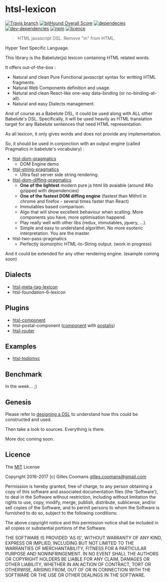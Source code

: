 # htsl-lexicon

[![Travis branch](https://img.shields.io/travis/nomocas/htsl-lexicon/master.svg)](https://travis-ci.org/nomocas/htsl-lexicon)
[![bitHound Overall Score](https://www.bithound.io/github/nomocas/htsl-lexicon/badges/score.svg)](https://www.bithound.io/github/nomocas/htsl-lexicon)
[![dependecies](https://img.shields.io/david/nomocas/htsl-lexicon.svg)]()
[![dev-dependencies](https://img.shields.io/david/dev/nomocas/htsl-lexicon.svg)]()
[![npm](https://img.shields.io/npm/v/htsl-lexicon.svg)]()
[![licence](https://img.shields.io/npm/l/htsl-lexicon.svg)]()
<!-- [![npm-downloads](https://img.shields.io/npm/dm/htsl-lexicon.svg)]() -->

> HTML javascript DSL. Remove "m" from HTML.

Hyper Text Specific Language.

This library is the Babelute(js) lexicon containing HTML related words.

It offers out-of-the-box :
- Natural and clean Pure Functional javascript syntax for writting HTML fragments.
- Natural Web Components definition and usage.
- Natural and clean React-like one-way data-binding (or no-binding-at-all).
- Natural and easy Dialects management.

And of course as a Babelute DSL, it could be used along with ALL other Babelute's DSL. 
Specifically, it will be used heavily as HTML translation target for any Babelute sentences that need HTML representation.

As all lexicon, it only gives words and does not provide any implementation.

So, it should be used in conjonction with an output engine (called Pragmatics in babelute's vocabulary) :
- [htsl-dom-pragmatics](https://github.com/nomocas/htsl-dom-pragmatics)
	- DOM Engine demo
- [htsl-string-pragmatics](https://github.com/nomocas/htsl-string-pragmatics)
	- Ultra fast server side string rendering.
- [htsl-dom-diffing-pragmatics](https://github.com/nomocas/htsl-dom-diffing-pragmatics)
	- __One of the lightest__ modern pure js html lib avaiable (around 4Ko gzipped with dependencies) 
	- __One of the fastest DOM diffing engine__ (fastest than Mithril in chrome and firefox - several times faster than React)
	- Immutables based comparison. 
	- Algo that will show excellent behaviour when scalling. More components you have, more optimisation happend.
	- Play really well with other libs (redux, immutables, jquery, ...).
	- Simple and easy to understand algorithm. No more esoteric interpretation. You are the master.
- htsl-two-pass-pragmatics
	- Perfectly isomorphic HTML-to-String output. (work in progress)

And it could be extended for any other rendering engine. (example coming soon)

## Dialects

- [htsl-meta-tag-lexicon](https://github.com/nomocas/htsl-meta-tag-lexicon)
- htsl-foundation-6-lexicon


## Plugins

- [htsl-component](https://github.com/nomocas/htsl-component)
- htsl-postal-component ([component](https://github.com/nomocas/htsl-component) with [postaljs](https://github.com/postaljs/postal.js))
- [htsl-router](https://github.com/nomocas/htsl-router)


## Examples

- [htsl-todomvc](https://github.com/nomocas/htsl-todomvc)

## Benchmark

In the week... ;)

## Genesis

Please refer to [designing a DSL](https://github.com/nomocas/babelute/blob/master/manual/designing-dsl.md) to understand how this could be constructed and used.

Then take a look to sources. Everything is there.

More doc coming soon.

## Licence

The [MIT](http://opensource.org/licenses/MIT) License

Copyright 2016-2017 (c) Gilles Coomans <gilles.coomans@gmail.com>

Permission is hereby granted, free of charge, to any person obtaining a copy of this software and associated documentation files (the 'Software'), to deal in the Software without restriction, including without limitation the rights to use, copy, modify, merge, publish, distribute, sublicense, and/or sell copies of the Software, and to permit persons to whom the Software is furnished to do so, subject to the following conditions:

The above copyright notice and this permission notice shall be included in all copies or substantial portions of the Software.

THE SOFTWARE IS PROVIDED 'AS IS', WITHOUT WARRANTY OF ANY KIND, EXPRESS OR IMPLIED, INCLUDING BUT NOT LIMITED TO THE WARRANTIES OF MERCHANTABILITY, FITNESS FOR A PARTICULAR PURPOSE AND NONINFRINGEMENT. IN NO EVENT SHALL THE AUTHORS OR COPYRIGHT HOLDERS BE LIABLE FOR ANY CLAIM, DAMAGES OR OTHER LIABILITY, WHETHER IN AN ACTION OF CONTRACT, TORT OR OTHERWISE, ARISING FROM, OUT OF OR IN CONNECTION WITH THE SOFTWARE OR THE USE OR OTHER DEALINGS IN THE SOFTWARE.
